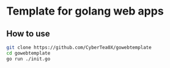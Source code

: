 # Template for golang web apps

## How to use

```bash
git clone https://github.com/CyberTea0X/gowebtemplate
cd gowebtemplate
go run ./init.go
```